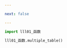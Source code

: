 ```yaml
---

next: false

---
```




<BlogInfo id="478" title="2.快速体验" author="白日梦想猿" pv=0 read_times=0 pre_cost_time="0分2秒" category="函数" tag_list="['函数']" create_time="2020.02.03 11:07:45" update_time="2020.02.03 11:27:16" />

```python
import lll01_函数

lll01_函数.multiple_table()

```



<ActionBox />
